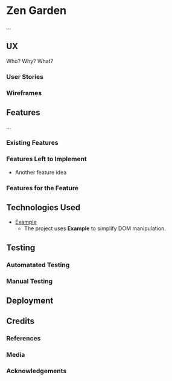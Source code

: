 # Zen Garden

...
 
## UX
 
Who?
Why?
What?

### User Stories 

### Wireframes

## Features

...
 
### Existing Features


### Features Left to Implement
- Another feature idea

### Features for the Feature

## Technologies Used

- [Example](https://example.com)
    - The project uses **Example** to simplify DOM manipulation.

## Testing

### Automatated Testing

### Manual Testing

## Deployment


## Credits

### References

### Media


### Acknowledgements

